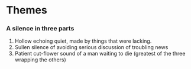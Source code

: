 # Themes

### A silence in three parts

1. Hollow echoing quiet, made by things that were lacking.
2. Sullen silence of avoiding serious discussion of troubling news
3. Patient cut-flower sound of a man waiting to die \(greatest of the three wrapping the others\)

